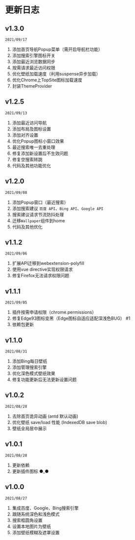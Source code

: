 # 更新日志

## v1.3.0
`2021/09/17`

1. 添加首页导航Popup菜单（需开启导航栏功能）
2. 添加搜索引擎图标开关
3. 添加最近浏览数据同步
4. 按需请求最近访问权限
5. 优化壁纸加载速度（利用suspense异步加载）
6. 优化Chrome上TopSite图标加载速度
7. 封装ThemeProvider

## v1.2.5
`2021/09/13`

1. 添加最近访问导航
2. 添加布局及图标设置
3. 添加对齐设置
4. 优化Popup图标小窗口效果
5. 最近搜索唯一去重处理
6. 修复添加新设置后不生效问题
7. 修复空搜索转跳
8. 代码及其他功能优化

## v1.2.0
`2021/09/08`

1. 添加Popup窗口（最近搜索）
2. 添加搜索建议 `百度 API`、`Bing API`、`Google API`
3. 搜索建议请求节流防抖处理
4. 迁移`Wallpaper`组件到home
5. 代码及其他优化

## v1.1.2
`2021/09/06`

1. 扩展API迁移到webextension-polyfill
2. 使用vue directive实现权限请求
3. 修复Firefox无法请求权限问题

## v1.1.1
`2021/09/05`

1. 插件按需申请权限（chrome.permissions）
2. 修复Edge93图标变黑（Edge图标自适应适配深浅色BUG） #1 
3. 依赖包更新

## v1.1.0
`2021/08/31`

1. 添加Bing每日壁纸
2. 添加管理搜索引擎
3. 优化深色模式壁纸效果
4. 修复功能更新后无法更新设置问题

## v1.0.2
`2021/08/28`

1. 去除首页诡异动画 (antd 默认动画)
2. 优化壁纸 save/load 性能 (IndexedDB save blob)
3. 壁纸全局居中展示

## v1.0.1
`2021/08/28`

1. 更新依赖
2. 更新插件图标 ●_●

## v1.0.0
`2021/08/27`

1. 集成百度、Google、Bing搜索引擎
2. 跟随系统深色和浅色模式
3. 搜索框圆角设置
4. 设置本地图片为壁纸
5. 添加壁纸模糊及遮罩设置
